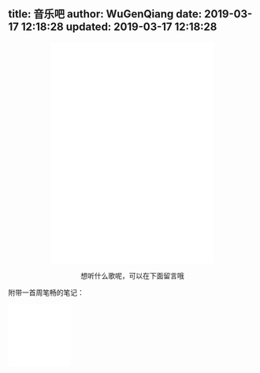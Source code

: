 title: 音乐吧
author: WuGenQiang
date: 2019-03-17 12:18:28
updated: 2019-03-17 12:18:28
---
<center>
<iframe frameborder="no" border="0" marginwidth="0" marginheight="0" width=330 height=450 src="//music.163.com/outchain/player?type=0&id=2018640908&auto=1&height=430"></iframe>

想听什么歌呢，可以在下面留言哦</center>


附带一首周笔畅的笔记：
<iframe  frameborder="no" border="0" marginwidth="0" marginheight="0" width=127 height=127 src="//music.163.com/song/media/outer/url?id=350909.mp3"></iframe>



